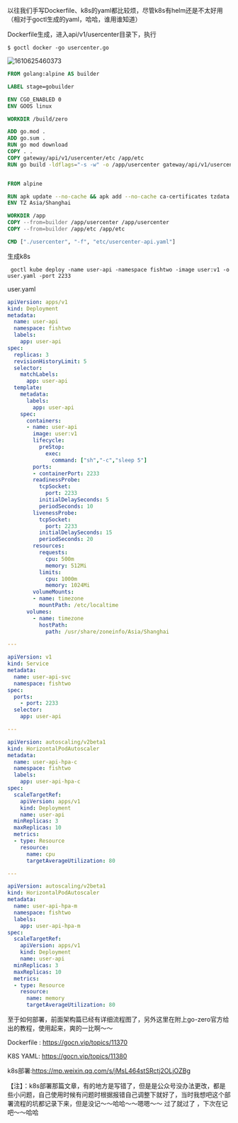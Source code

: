 以往我们手写Dockerfile、k8s的yaml都比较烦，尽管k8s有helm还是不太好用（相对于goctl生成的yaml，哈哈，谁用谁知道）

Dockerfile生成，进入api/v1/usercenter目录下，执行 

```shell
$ goctl docker -go usercenter.go
```

![1610625460373](./images/九/1610625460373.jpg)

```dockerfile
FROM golang:alpine AS builder

LABEL stage=gobuilder

ENV CGO_ENABLED 0
ENV GOOS linux

WORKDIR /build/zero

ADD go.mod .
ADD go.sum .
RUN go mod download
COPY . .
COPY gateway/api/v1/usercenter/etc /app/etc
RUN go build -ldflags="-s -w" -o /app/usercenter gateway/api/v1/usercenter/usercenter.go


FROM alpine

RUN apk update --no-cache && apk add --no-cache ca-certificates tzdata
ENV TZ Asia/Shanghai

WORKDIR /app
COPY --from=builder /app/usercenter /app/usercenter
COPY --from=builder /app/etc /app/etc

CMD ["./usercenter", "-f", "etc/usercenter-api.yaml"]
```





生成k8s

```shell
 goctl kube deploy -name user-api -namespace fishtwo -image user:v1 -o user.yaml -port 2233
```

user.yaml

```yaml
apiVersion: apps/v1
kind: Deployment
metadata:
  name: user-api
  namespace: fishtwo
  labels:
    app: user-api
spec:
  replicas: 3
  revisionHistoryLimit: 5
  selector:
    matchLabels:
      app: user-api
  template:
    metadata:
      labels:
        app: user-api
    spec:
      containers:
      - name: user-api
        image: user:v1
        lifecycle:
          preStop:
            exec:
              command: ["sh","-c","sleep 5"]
        ports:
        - containerPort: 2233
        readinessProbe:
          tcpSocket:
            port: 2233
          initialDelaySeconds: 5
          periodSeconds: 10
        livenessProbe:
          tcpSocket:
            port: 2233
          initialDelaySeconds: 15
          periodSeconds: 20
        resources:
          requests:
            cpu: 500m
            memory: 512Mi
          limits:
            cpu: 1000m
            memory: 1024Mi
        volumeMounts:
        - name: timezone
          mountPath: /etc/localtime
      volumes:
        - name: timezone
          hostPath:
            path: /usr/share/zoneinfo/Asia/Shanghai

---

apiVersion: v1
kind: Service
metadata:
  name: user-api-svc
  namespace: fishtwo
spec:
  ports:
    - port: 2233
  selector:
    app: user-api

---

apiVersion: autoscaling/v2beta1
kind: HorizontalPodAutoscaler
metadata:
  name: user-api-hpa-c
  namespace: fishtwo
  labels:
    app: user-api-hpa-c
spec:
  scaleTargetRef:
    apiVersion: apps/v1
    kind: Deployment
    name: user-api
  minReplicas: 3
  maxReplicas: 10
  metrics:
  - type: Resource
    resource:
      name: cpu
      targetAverageUtilization: 80

---

apiVersion: autoscaling/v2beta1
kind: HorizontalPodAutoscaler
metadata:
  name: user-api-hpa-m
  namespace: fishtwo
  labels:
    app: user-api-hpa-m
spec:
  scaleTargetRef:
    apiVersion: apps/v1
    kind: Deployment
    name: user-api
  minReplicas: 3
  maxReplicas: 10
  metrics:
  - type: Resource
    resource:
      name: memory
      targetAverageUtilization: 80

```







至于如何部署，前面架构篇已经有详细流程图了，另外这里在附上go-zero官方给出的教程，使用起来，爽的一比啊～～

Dockerfile : https://gocn.vip/topics/11370

K8S YAML: https://gocn.vip/topics/11380

k8s部署:https://mp.weixin.qq.com/s/jMsL464stSRctj2OLjOZBg 

【注】：k8s部署那篇文章，有的地方是写错了，但是是公众号没办法更改，都是些小问题，自己使用时候有问题时根据报错自己调整下就好了，当时我想吧这个部署流程的坑都记录下来，但是没记～～哈哈～～嗯嗯～～ 过了就过了 ，下次在记吧～～哈哈





